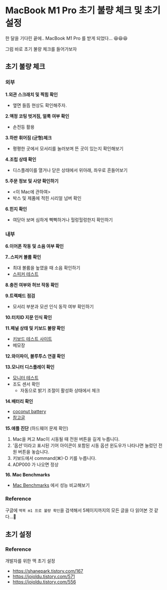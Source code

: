 # MacBook M1 Pro 초기 불량 체크 및 초기 설정

한 달을 기다린 끝에.. MacBook M1 Pro 를 받게 되었다... 😆😆😆

그럼 바로 초기 불량 체크를 들어가보자

## 초기 불량 체크

### 외부

**1.외관 스크래치 및 찍힘 확인**

- 옆면 들뜸 현상도 확인해주자.

**2.액정 코팅 벗겨짐, 얼룩 여부 확인**

- 손전등 활용

**3.하판 휘어짐 (균형)체크**

- 평평한 곳에서 모서리를 눌러보며 뜬 곳이 있는지 확인해보기

**4.조립 상태 확인**

- 디스플레이를 열거나 닫은 상태에서 위아래, 좌우로 흔들어보기

**5.주문 정보 및 사양 확인하기**

- <이 Mac에 관하여>
- 박스 및 제품에 적힌 시리얼 넘버 확인

**6.힌지 확인**

- 여닫아 보며 심하게 뻑뻑하거나 헐렁헐렁한지 확인하기

### 내부

**6.이어폰 작동 및 소음 여부 확인**

**7..스피커 볼륨 확인**

- 최대 볼륨을 높였을 때 소음 확인하기
- [스피커 테스트](https://www.audiocheck.net/audiotests_stereo.php)

**8.충전 여부와 허브 작동 확인**

**9.트랙패드 점검**

- 모서리 부분과 모션 인식 동작 여부 확인하기

**10.터치ID 지문 인식 확인**

**11.패널 상태 및 키보드 불량 확인**

- [키보드 테스트 사이트](https://keyboardchecker.com/)
- 메모장

**12.와이파이, 블루투스 연결 확인**

**13.모니터 디스플레이 확인**

- [모니터 테스트](https://www.monitor.co.kr/a/1/)
- 조도 센서 확인
  - 자동으로 밝기 조절이 활성화 상태에서 체크

**14.배터리 확인**

- [coconut battery](https://www.coconut-flavour.com/coconutbattery/)
- [참고글](https://hello-imawesome.tistory.com/15)

**15.애플 진단** (하드웨어 문제 확인)

1. Mac을 켜고 Mac이 시동될 때 전원 버튼을 길게 누릅니다.
2. '옵션'이라고 표시된 기어 아이콘이 포함된 시동 옵션 윈도우가 나타나면 눌렀던 전원 버튼을 놓습니다.
3. 키보드에서 command(⌘)-D 키를 누릅니다.
4. ADP000 가 나오면 정상

**16. Mac Benchmarks**

- [Mac Benchmarks](https://browser.geekbench.com/mac-benchmarks) 에서 성능 비교해보기

### Reference

구글에 `맥북 m1 프로 불량 확인`을 검색해서 5페이지까지의 모든 글을 다 읽어본 것 같다...👀

## 초기 설정

### Reference

개발자를 위한 맥 초기 설정

- <https://shanepark.tistory.com/167>
- <https://jojoldu.tistory.com/571>
- <https://jojoldu.tistory.com/556>

